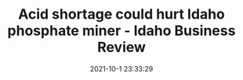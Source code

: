 ---
"title": "Acid shortage could hurt Idaho phosphate miner - Idaho Business Review"
"date": "2021-10-1 23:33:29"
"feed_name": "GOOGLENEWSMINING"
"feed_website": "https://news.google.com/search?q=mining%2Bincident&hl=en-US&gl=US&ceid=US:en"
"feed_rss": "https://news.google.com/rss/search?q=mining%2Bincident&hl=en-US&gl=US&ceid=US:en"
"link": "https://idahobusinessreview.com/2021/10/01/acid-shortage-could-hurt-idaho-phosphate-miner/"
"source": "{'href': 'https://idahobusinessreview.com', 'title': 'Idaho Business Review'}"
"file": "_posts/2021-1-1-62d910ea40bcaaf342ff812b7b678634f5585fe0.md"
"accident": "0"
"drilling": "0"
"dead": "0"
"injured": "0"
"arrested": "0"
"place": "unknown place"
"where": "unknown site"
"causes": "unknown"
"place_uri": "unknown place"
---